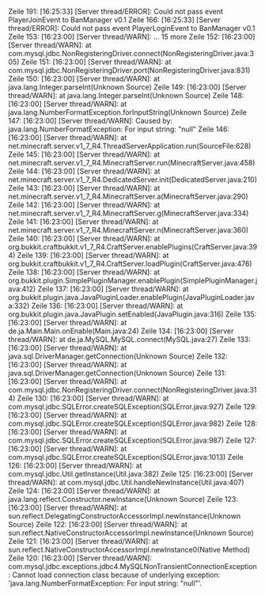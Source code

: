 Zeile 191: [16:25:33] [Server thread/ERROR]: Could not pass event PlayerJoinEvent to BanManager v0.1
Zeile 166: [16:25:33] [Server thread/ERROR]: Could not pass event PlayerLoginEvent to BanManager v0.1
Zeile 153: [16:23:00] [Server thread/WARN]: ... 15 more
Zeile 152: [16:23:00] [Server thread/WARN]: at com.mysql.jdbc.NonRegisteringDriver.connect(NonRegisteringDriver.java:305)
Zeile 151: [16:23:00] [Server thread/WARN]: at com.mysql.jdbc.NonRegisteringDriver.port(NonRegisteringDriver.java:831)
Zeile 150: [16:23:00] [Server thread/WARN]: at java.lang.Integer.parseInt(Unknown Source)
Zeile 149: [16:23:00] [Server thread/WARN]: at java.lang.Integer.parseInt(Unknown Source)
Zeile 148: [16:23:00] [Server thread/WARN]: at java.lang.NumberFormatException.forInputString(Unknown Source)
Zeile 147: [16:23:00] [Server thread/WARN]: Caused by: java.lang.NumberFormatException: For input string: "null"
Zeile 146: [16:23:00] [Server thread/WARN]: at net.minecraft.server.v1_7_R4.ThreadServerApplication.run(SourceFile:628)
Zeile 145: [16:23:00] [Server thread/WARN]: at net.minecraft.server.v1_7_R4.MinecraftServer.run(MinecraftServer.java:458)
Zeile 144: [16:23:00] [Server thread/WARN]: at net.minecraft.server.v1_7_R4.DedicatedServer.init(DedicatedServer.java:210)
Zeile 143: [16:23:00] [Server thread/WARN]: at net.minecraft.server.v1_7_R4.MinecraftServer.a(MinecraftServer.java:290)
Zeile 142: [16:23:00] [Server thread/WARN]: at net.minecraft.server.v1_7_R4.MinecraftServer.g(MinecraftServer.java:334)
Zeile 141: [16:23:00] [Server thread/WARN]: at net.minecraft.server.v1_7_R4.MinecraftServer.n(MinecraftServer.java:360)
Zeile 140: [16:23:00] [Server thread/WARN]: at org.bukkit.craftbukkit.v1_7_R4.CraftServer.enablePlugins(CraftServer.java:394)
Zeile 139: [16:23:00] [Server thread/WARN]: at org.bukkit.craftbukkit.v1_7_R4.CraftServer.loadPlugin(CraftServer.java:476)
Zeile 138: [16:23:00] [Server thread/WARN]: at org.bukkit.plugin.SimplePluginManager.enablePlugin(SimplePluginManager.java:412)
Zeile 137: [16:23:00] [Server thread/WARN]: at org.bukkit.plugin.java.JavaPluginLoader.enablePlugin(JavaPluginLoader.java:332)
Zeile 136: [16:23:00] [Server thread/WARN]: at org.bukkit.plugin.java.JavaPlugin.setEnabled(JavaPlugin.java:316)
Zeile 135: [16:23:00] [Server thread/WARN]: at de.ja.Main.Main.onEnable(Main.java:24)
Zeile 134: [16:23:00] [Server thread/WARN]: at de.ja.MySQL.MySQL.connect(MySQL.java:27)
Zeile 133: [16:23:00] [Server thread/WARN]: at java.sql.DriverManager.getConnection(Unknown Source)
Zeile 132: [16:23:00] [Server thread/WARN]: at java.sql.DriverManager.getConnection(Unknown Source)
Zeile 131: [16:23:00] [Server thread/WARN]: at com.mysql.jdbc.NonRegisteringDriver.connect(NonRegisteringDriver.java:314)
Zeile 130: [16:23:00] [Server thread/WARN]: at com.mysql.jdbc.SQLError.createSQLException(SQLError.java:927)
Zeile 129: [16:23:00] [Server thread/WARN]: at com.mysql.jdbc.SQLError.createSQLException(SQLError.java:982)
Zeile 128: [16:23:00] [Server thread/WARN]: at com.mysql.jdbc.SQLError.createSQLException(SQLError.java:987)
Zeile 127: [16:23:00] [Server thread/WARN]: at com.mysql.jdbc.SQLError.createSQLException(SQLError.java:1013)
Zeile 126: [16:23:00] [Server thread/WARN]: at com.mysql.jdbc.Util.getInstance(Util.java:382)
Zeile 125: [16:23:00] [Server thread/WARN]: at com.mysql.jdbc.Util.handleNewInstance(Util.java:407)
Zeile 124: [16:23:00] [Server thread/WARN]: at java.lang.reflect.Constructor.newInstance(Unknown Source)
Zeile 123: [16:23:00] [Server thread/WARN]: at sun.reflect.DelegatingConstructorAccessorImpl.newInstance(Unknown Source)
Zeile 122: [16:23:00] [Server thread/WARN]: at sun.reflect.NativeConstructorAccessorImpl.newInstance(Unknown Source)
Zeile 121: [16:23:00] [Server thread/WARN]: at sun.reflect.NativeConstructorAccessorImpl.newInstance0(Native Method)
Zeile 120: [16:23:00] [Server thread/WARN]: com.mysql.jdbc.exceptions.jdbc4.MySQLNonTransientConnectionException: Cannot load connection class because of underlying exception: 'java.lang.NumberFormatException: For input string: "null"'.
